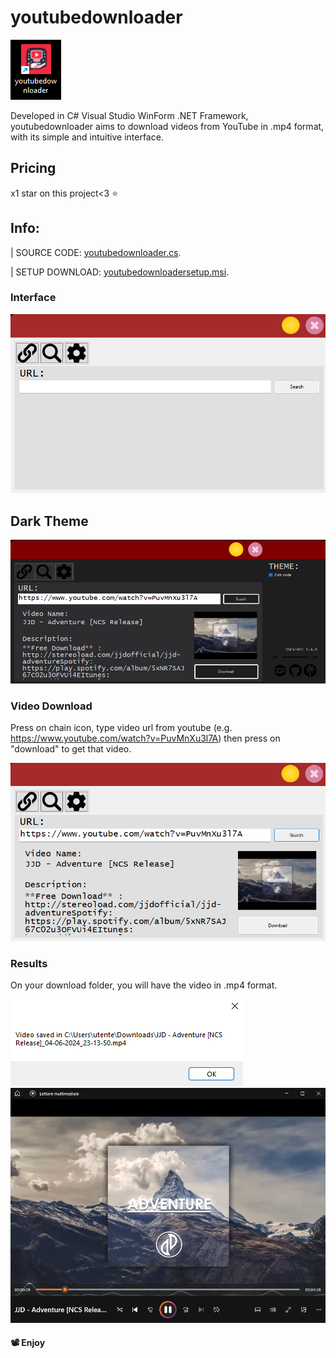 # youtubedownloader
![](https://raw.githubusercontent.com/RossoDev/youtubedownloader/main/img/youtubedownloaderapp.png)

Developed in C# Visual Studio WinForm .NET Framework, youtubedownloader aims to download videos from YouTube in .mp4 format, with its simple and intuitive interface.

## Pricing

x1 star on this project<3 ⭐

## Info:

| SOURCE CODE: <a href="https://github.com/RossoDev/youtubedownloader/blob/cbb1b7588b02e541223386c40e82b86b5f105bb0/youtubedownloader/youtubedownloader/Form1.cs">youtubedownloader.cs</a>.

| SETUP DOWNLOAD: <a href="https://github.com/RossoDev/youtubedownloader/raw/main/youtubedownloader/youtubedownloadersetup/Debug/youtubedownloadersetup.msi">youtubedownloadersetup.msi</a>.

### Interface

![](https://raw.githubusercontent.com/RossoDev/youtubedownloader/main/img/youtubedownloaderinterface.png)

## Dark Theme

![](https://raw.githubusercontent.com/RossoDev/youtubedownloader/main/img/youtubedownloaderdarktheme.png)

### Video Download

Press on chain icon, type video url from youtube (e.g. https://www.youtube.com/watch?v=PuvMnXu3l7A) then press on "download" to get that video.

![](https://raw.githubusercontent.com/RossoDev/youtubedownloader/main/img/youtubedownloaderinterfaceresult.png)

### Results

On your download folder, you will have the video in .mp4 format.

![](https://raw.githubusercontent.com/RossoDev/youtubedownloader/main/img/youtubedownloaderconfirmmessage.png)
![](https://raw.githubusercontent.com/RossoDev/youtubedownloader/main/img/youtubedownloaderresultmp4.png)

#### 📽️ Enjoy
